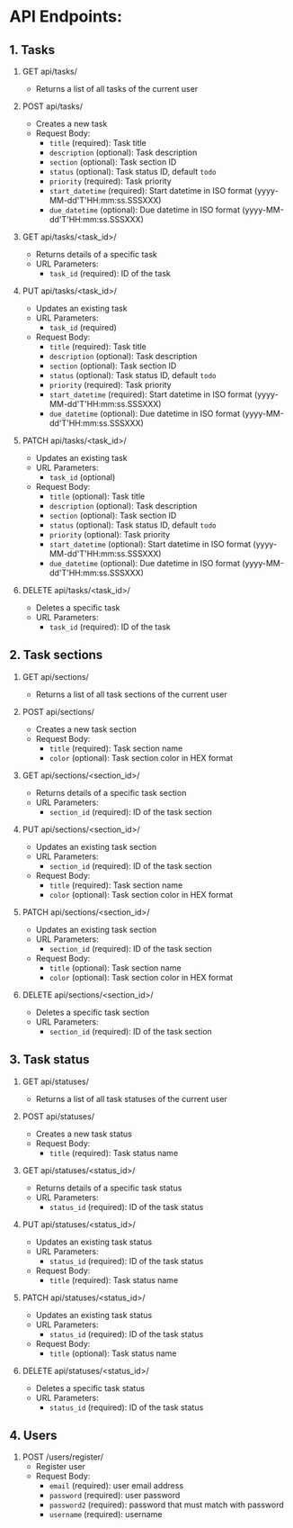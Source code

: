# API Endpoints:
## 1. Tasks

1. GET api/tasks/
    - Returns a list of all tasks of the current user

2. POST api/tasks/
    - Creates a new task
    - Request Body:
        - `title` (required): Task title
        - `description` (optional): Task description
        - `section` (optional): Task section ID
        - `status` (optional): Task status ID, default `todo`
        - `priority` (required): Task priority
        - `start_datetime` (required): Start datetime in ISO format (yyyy-MM-dd'T'HH:mm:ss.SSSXXX)
        - `due_datetime` (optional): Due datetime in ISO format (yyyy-MM-dd'T'HH:mm:ss.SSSXXX)

3. GET api/tasks/<task_id>/
    - Returns details of a specific task
    - URL Parameters:
        - `task_id` (required): ID of the task

4. PUT api/tasks/<task_id>/
    - Updates an existing task
    - URL Parameters:
        - `task_id` (required)
    - Request Body:
        - `title` (required): Task title
        - `description` (optional): Task description
        - `section` (optional): Task section ID
        - `status` (optional): Task status ID, default `todo`
        - `priority` (required): Task priority
        - `start_datetime` (required): Start datetime in ISO format (yyyy-MM-dd'T'HH:mm:ss.SSSXXX)
        - `due_datetime` (optional): Due datetime in ISO format (yyyy-MM-dd'T'HH:mm:ss.SSSXXX)
5. PATCH api/tasks/<task_id>/
    - Updates an existing task
    - URL Parameters:
        - `task_id` (optional)
    - Request Body:
        - `title` (optional): Task title
        - `description` (optional): Task description
        - `section` (optional): Task section ID
        - `status` (optional): Task status ID, default `todo`
        - `priority` (optional): Task priority
        - `start_datetime` (optional): Start datetime in ISO format (yyyy-MM-dd'T'HH:mm:ss.SSSXXX)
        - `due_datetime` (optional): Due datetime in ISO format (yyyy-MM-dd'T'HH:mm:ss.SSSXXX)

6. DELETE api/tasks/<task_id>/
    - Deletes a specific task
    - URL Parameters:
        - `task_id` (required): ID of the task


## 2. Task sections

1. GET api/sections/
    - Returns a list of all task sections of the current user

2. POST api/sections/
    - Creates a new task section
    - Request Body:
        - `title` (required): Task section name
        - `color` (optional): Task section color in HEX format

3. GET api/sections/<section_id>/
    - Returns details of a specific task section
    - URL Parameters:
        - `section_id` (required): ID of the task section

4. PUT api/sections/<section_id>/
    - Updates an existing task section
    - URL Parameters:
        - `section_id` (required): ID of the task section
    - Request Body:
        - `title` (required): Task section name
        - `color` (optional): Task section color in HEX format

5. PATCH api/sections/<section_id>/
    - Updates an existing task section
    - URL Parameters:
        - `section_id` (required): ID of the task section
    - Request Body:
        - `title` (optional): Task section name
        - `color` (optional): Task section color in HEX format

6. DELETE api/sections/<section_id>/
    - Deletes a specific task section
    - URL Parameters:
        - `section_id` (required): ID of the task section


## 3. Task status

1. GET api/statuses/
    - Returns a list of all task statuses of the current user

2. POST api/statuses/
    - Creates a new task status
    - Request Body:
        - `title` (required): Task status name

3. GET api/statuses/<status_id>/
    - Returns details of a specific task status
    - URL Parameters:
        - `status_id` (required): ID of the task status

4. PUT api/statuses/<status_id>/
    - Updates an existing task status
    - URL Parameters:
        - `status_id` (required): ID of the task status
    - Request Body:
        - `title` (required): Task status name

5. PATCH api/statuses/<status_id>/
    - Updates an existing task status
    - URL Parameters:
        - `status_id` (required): ID of the task status
    - Request Body:
        - `title` (optional): Task status name

6. DELETE api/statuses/<status_id>/
    - Deletes a specific task status
    - URL Parameters:
        - `status_id` (required): ID of the task status


## 4. Users

1. POST /users/register/
   - Register user
   - Request Body:
     - `email` (required): user email address
     - `password` (required): user password 
     - `password2` (required): password that must match with password
     - `username` (required): username